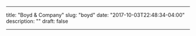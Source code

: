 ---

title: "Boyd & Company"
slug: "boyd"
date: "2017-10-03T22:48:34-04:00"
description: ""
draft: false

---